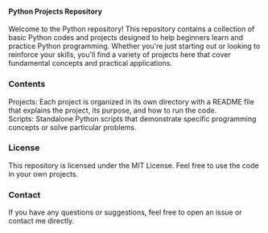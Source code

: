 #### Python Projects Repository
Welcome to the Python repository! This repository contains a collection of basic Python codes and projects designed to help beginners learn and practice Python programming. Whether you're just starting out or looking to reinforce your skills, you'll find a variety of projects here that cover fundamental concepts and practical applications.

### Contents
Projects: Each project is organized in its own directory with a README file that explains the project, its purpose, and how to run the code.\
Scripts: Standalone Python scripts that demonstrate specific programming concepts or solve particular problems.
### License
This repository is licensed under the MIT License. Feel free to use the code in your own projects.

### Contact
If you have any questions or suggestions, feel free to open an issue or contact me directly.
